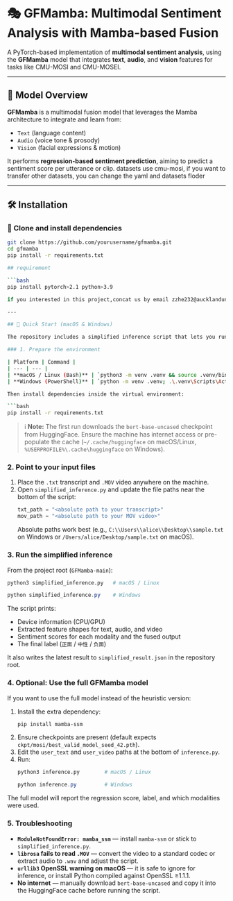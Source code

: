 # 🎭 GFMamba: Multimodal Sentiment Analysis with Mamba-based Fusion

A PyTorch-based implementation of **multimodal sentiment analysis**, using the **GFMamba** model that integrates **text**, **audio**, and **vision** features for tasks like CMU-MOSI and CMU-MOSEI.

---

## 🧠 Model Overview

**GFMamba** is a multimodal fusion model that leverages the Mamba architecture to integrate and learn from:

- `Text` (language content)
- `Audio` (voice tone & prosody)
- `Vision` (facial expressions & motion)

It performs **regression-based sentiment prediction**, aiming to predict a sentiment score per utterance or clip.
datasets use cmu-mosi, if you want to transfer other datasets, you can change the yaml and datasets floder

---

## 🛠️ Installation

### 🔹 Clone and install dependencies

```bash
git clone https://github.com/yourusername/gfmamba.git
cd gfmamba
pip install -r requirements.txt

## requirement

```bash
pip install pytorch>2.1 python>3.9

if you interested in this project,concat us by email zzhe232@aucklanduni.ac.nz

---

## 🚀 Quick Start (macOS & Windows)

The repository includes a simplified inference script that lets you run multimodal sentiment analysis on your own `.MOV` video and `.txt` transcript without any extra training. Share these instructions with teammates so they can reproduce the same workflow on macOS or Windows.

### 1. Prepare the environment

| Platform | Command |
| --- | --- |
| **macOS / Linux (Bash)** | `python3 -m venv .venv && source .venv/bin/activate` |
| **Windows (PowerShell)** | `python -m venv .venv; .\.venv\Scripts\Activate.ps1`

Then install dependencies inside the virtual environment:

```bash
pip install -r requirements.txt
```

> ℹ️ **Note:** The first run downloads the `bert-base-uncased` checkpoint from HuggingFace. Ensure the machine has internet access or pre-populate the cache (`~/.cache/huggingface` on macOS/Linux, `%USERPROFILE%\.cache\huggingface` on Windows).

### 2. Point to your input files

1. Place the `.txt` transcript and `.MOV` video anywhere on the machine.
2. Open `simplified_inference.py` and update the file paths near the bottom of the script:  
   ```python
   txt_path = "<absolute path to your transcript>"
   mov_path = "<absolute path to your MOV video>"
   ```
   Absolute paths work best (e.g., `C:\\Users\\alice\\Desktop\\sample.txt` on Windows or `/Users/alice/Desktop/sample.txt` on macOS).

### 3. Run the simplified inference

From the project root (`GFMamba-main`):

```bash
python3 simplified_inference.py   # macOS / Linux
```

```powershell
python simplified_inference.py    # Windows
```

The script prints:

- Device information (CPU/GPU)
- Extracted feature shapes for text, audio, and video
- Sentiment scores for each modality and the fused output
- The final label (`正面` / `中性` / `负面`)

It also writes the latest result to `simplified_result.json` in the repository root.

### 4. Optional: Use the full GFMamba model

If you want to use the full model instead of the heuristic version:

1. Install the extra dependency:
   ```bash
   pip install mamba-ssm
   ```
2. Ensure checkpoints are present (default expects `ckpt/mosi/best_valid_model_seed_42.pth`).
3. Edit the `user_text` and `user_video` paths at the bottom of `inference.py`.
4. Run:
   ```bash
   python3 inference.py        # macOS / Linux
   ```
   ```powershell
   python inference.py         # Windows
   ```

The full model will report the regression score, label, and which modalities were used.

### 5. Troubleshooting

- **`ModuleNotFoundError: mamba_ssm`** — install `mamba-ssm` or stick to `simplified_inference.py`.
- **`librosa` fails to read `.MOV`** — convert the video to a standard codec or extract audio to `.wav` and adjust the script.
- **`urllib3` OpenSSL warning on macOS** — it is safe to ignore for inference, or install Python compiled against OpenSSL ≥1.1.1.
- **No internet** — manually download `bert-base-uncased` and copy it into the HuggingFace cache before running the script.

